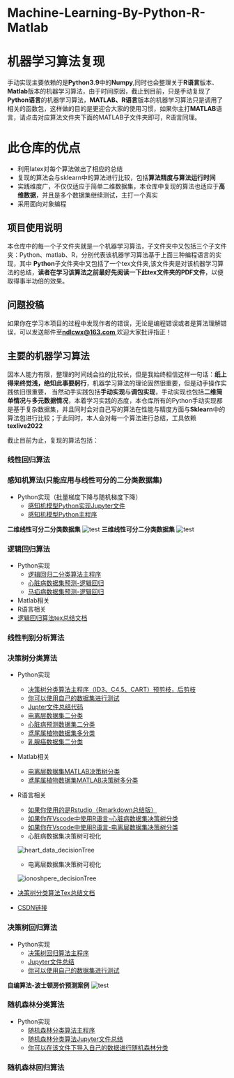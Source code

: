 # Machine-Learning-By-Python-R-Matlab
# 机器学习算法复现
手动实现主要依赖的是**Python3.9**中的**Numpy**,同时也会整理关于**R语言**版本、**Matlab**版本的机器学习算法，由于时间原因，截止到目前，只是手动复现了**Python语言**的机器学习算法，**MATLAB、R语言**版本的机器学习算法只是调用了相关的函数包，这样做的目的是更迎合大家的使用习惯，如果你主打**MATLAB**语言，请点击对应算法文件夹下面的MATLAB子文件夹即可，R语言同理。
# 此仓库的优点
- 利用latex对每个算法做出了相应的总结
- 复现的算法会与sklearn中的算法进行比较，包括**算法精度与算法运行时间**
- 实践维度广，不仅仅适应于简单二维数据集，本仓库中复现的算法也适应于**高维数据**，并且是多个数据集继续测试，主打一个真实
- 采用面向对象编程
## 项目使用说明
本仓库中的每一个子文件夹就是一个机器学习算法，子文件夹中又包括三个子文件夹：Python、matlab、R，分别代表该机器学习算法基于上面三种编程语言的实现，其中
**Python**子文件夹中又包括了一个tex文件夹,该文件夹是对该机器学习算法的总结，**读者在学习该算法之前最好先阅读一下此tex文件夹的PDF文件**，以便取得事半功倍的效果。

## 问题投稿
如果你在学习本项目的过程中发现作者的错误，无论是编程错误或者是算法理解错误，可以发送邮件至**ndlcwx@163.com**,欢迎大家批评指正！
## 主要的机器学习算法
因本人能力有限，整理的时间线会拉的比较长，但是我始终相信这样一句话：**纸上得来终觉浅，绝知此事要躬行**，机器学习算法的理论固然很重要，但是动手操作实践依旧很重要，
当然动手实践包括**手动实现**与**调包实现**，手动实现也包括**二维简单情况**与**多元数据情况**，本着学习实践的态度，本仓库所有的Python手动实现都是基于复杂数据集，并且同时会对自己写的算法在性能与精度方面与**Sklearn**中的算法包进行比较；于此同时，本人会对每一个算法进行总结，工具依赖**texlive2022**

截止目前为止，复现的算法包括：
### 线性回归算法

### 感知机算法(只能应用与线性可分的二分类数据集)
- Python实现（批量梯度下降与随机梯度下降）
  - [感知机模型Python实现Jupyter文件](https://github.com/cwxndl/Machine-Learning-By-Python-R-Matlab/blob/main/Perceptron/Python/Perceptron.ipynb)
  - [感知机模型Python主程序](https://github.com/cwxndl/Machine-Learning-By-Python-R-Matlab/blob/main/Perceptron/Python/myPerceptron.py)
 
 **二维线性可分二分类数据集**
 ![test](https://github.com/cwxndl/Machine-Learning-By-Python-R-Matlab/blob/main/Perceptron/Python/Images/%E4%BA%8C%E7%BB%B4%E6%84%9F%E7%9F%A5%E6%9C%BA%E7%A4%BA%E4%BE%8B.png)
 **三维线性可分二分类数据集**
 ![test]()
### 逻辑回归算法
- Python实现
  - [逻辑回归二分类算法主程序](https://github.com/cwxndl/Machine-Learning-By-Python-R-Matlab/blob/main/Logistics%20Regression/Python/Logistic.py)
  - [心脏病数据集预测-逻辑回归](https://github.com/cwxndl/Machine-Learning-By-Python-R-Matlab/blob/main/Logistics%20Regression/Python/heart_logistic.ipynb)
  - [马疝病数据集预测-逻辑回归](https://github.com/cwxndl/Machine-Learning-By-Python-R-Matlab/blob/main/Logistics%20Regression/Python/horsecolic.ipynb)
 - Matlab相关
 - R语言相关
 - [逻辑回归算法tex总结文档]()
### 线性判别分析算法

### 决策树分类算法
- Python实现
  - [决策树分类算法主程序（ID3、C4.5、CART）预剪枝，后剪枝](https://github.com/cwxndl/Machine-Learning-By-Python-R-Matlab/blob/main/DecisionTreeClassify/Python/Decisiontree_classify.py)
  - [你可以使用自己的数据集进行测试](https://github.com/cwxndl/Machine-Learning-By-Python-R-Matlab/blob/main/DecisionTreeClassify/Python/test_decision_classify.py)
  - [Jupter文件总结代码](https://github.com/cwxndl/Machine-Learning-By-Python-R-Matlab/blob/main/DecisionTreeClassify/Python/DecisionTress_classify.ipynb)
  - [电离层数据集二分类](https://github.com/cwxndl/Machine-Learning-By-Python-R-Matlab/blob/main/DecisionTreeClassify/Python/test1.ipynb)
  - [心脏病预测数据集二分类](https://github.com/cwxndl/Machine-Learning-By-Python-R-Matlab/blob/main/DecisionTreeClassify/Python/test2.ipynb)
  - [鸢尾属植物数据集多分类](https://github.com/cwxndl/Machine-Learning-By-Python-R-Matlab/blob/main/DecisionTreeClassify/Python/test3.ipynb)
  - [乳腺癌数据集二分类](https://github.com/cwxndl/Machine-Learning-By-Python-R-Matlab/blob/main/DecisionTreeClassify/Python/test4.ipynb)
- Matlab相关
  - [电离层数据集MATLAB决策树分类](https://github.com/cwxndl/Machine-Learning-By-Python-R-Matlab/blob/main/DecisionTreeClassify/Matlab/demo1.m)
  - [鸢尾属植物数据集MATLAB决策树多分类](https://github.com/cwxndl/Machine-Learning-By-Python-R-Matlab/blob/main/DecisionTreeClassify/Matlab/demo2.m)
- R语言相关
  - [如果你使用的是Rstudio（Rmarkdown总结版）](https://github.com/cwxndl/Machine-Learning-By-Python-R-Matlab/blob/main/DecisionTreeClassify/R/demo1.Rmd)
  - [如果你在Vscode中使用R语言-心脏病数据集决策树分类](https://github.com/cwxndl/Machine-Learning-By-Python-R-Matlab/blob/main/DecisionTreeClassify/R/heart.R)
  - [如果你在Vscode中使用R语言-电离层数据集决策树分类](https://github.com/cwxndl/Machine-Learning-By-Python-R-Matlab/blob/main/DecisionTreeClassify/R/ionosphere.R)
  - 心脏病数据集决策树可视化
  
  ![heart_data_decisionTree](https://github.com/cwxndl/Machine-Learning-By-Python-R-Matlab/blob/main/DecisionTreeClassify/R/heart%E6%95%B0%E6%8D%AE%E9%9B%86%E5%86%B3%E7%AD%96%E6%A0%91.png)
  - 电离层数据集决策树可视化
  
  ![ionoshpere_decisionTree](https://github.com/cwxndl/Machine-Learning-By-Python-R-Matlab/blob/main/DecisionTreeClassify/R/ionosphere%E6%95%B0%E6%8D%AE%E9%9B%86%E5%86%B3%E7%AD%96%E6%A0%91.png)
- [决策树分类算法Tex总结文档](https://github.com/cwxndl/Machine-Learning-By-Python-R-Matlab/blob/main/DecisionTreeClassify/Python/tex%E6%96%87%E4%BB%B6/%E5%86%B3%E7%AD%96%E6%A0%91%E7%AE%97%E6%B3%95%E6%80%BB%E7%BB%93.pdf)
- [CSDN链接](https://blog.csdn.net/ldy__cwx/article/details/130542961?spm=1001.2014.3001.5501)
### 决策树回归算法
- Python实现
  - [决策树回归算法主程序](https://github.com/cwxndl/Machine-Learning-By-Python-R-Matlab/blob/main/DecisionTreeRegression/python/DecisionTree_Regression.py)
  - [Jupyter文件总结](https://github.com/cwxndl/Machine-Learning-By-Python-R-Matlab/blob/main/DecisionTreeRegression/python/DecisionTree_Regression.ipynb)
  - [你可以使用自己的数据集进行测试](https://github.com/cwxndl/Machine-Learning-By-Python-R-Matlab/blob/main/DecisionTreeRegression/python/DecisionTree_Regression_test.py)

 **自编算法-波士顿房价预测案例**
 ![test](https://github.com/cwxndl/Machine-Learning-By-Python-R-Matlab/blob/main/DecisionTreeRegression/python/Images/%E5%86%B3%E7%AD%96%E6%A0%91%E5%9B%9E%E5%BD%92%E6%88%BF%E4%BB%B7%E9%A2%84%E6%B5%8B.png)
  
### 随机森林分类算法
- Python实现
  - [随机森林分类算法主程序](https://github.com/cwxndl/Machine-Learning-By-Python-R-Matlab/blob/main/RandomForest_Classify/Python/Random_Forest.py)
  - [随机森林分类算法Jupyter文件总结](https://github.com/cwxndl/Machine-Learning-By-Python-R-Matlab/blob/main/RandomForest_Classify/Python/Random_Forest.ipynb)
  - [你可以在该文件下导入自己的数据进行随机森林分类](https://github.com/cwxndl/Machine-Learning-By-Python-R-Matlab/blob/main/RandomForest_Classify/Python/Random_Forest_test.py)

### 随机森林回归算法


